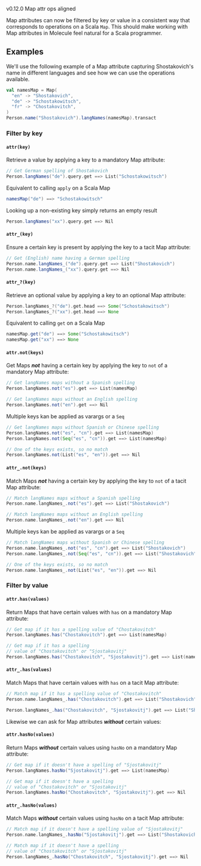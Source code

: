 v0.12.0 Map attr ops aligned

Map attributes can now be filtered by key or value in a consistent way that corresponds to operations on a Scala `Map`. This should make working with Map attributes in Molecule feel natural for a Scala programmer.

## Examples

We'll use the following example of a Map attribute capturing Shostakovich's name in different languages and see how we can use the operations available.

```scala
val namesMap = Map(
  "en" -> "Shostakovich",
  "de" -> "Schostakowitsch",
  "fr" -> "Chostakovitch",
)
Person.name("Shostakovich").langNames(namesMap).transact
```

### Filter by key

#### `attr(key)`

Retrieve a value by applying a key to a mandatory Map attribute:

```scala
// Get German spelling of Shostakovich 
Person.langNames("de").query.get ==> List("Schostakowitsch")
```

Equivalent to calling `apply` on a Scala Map
```scala
namesMap("de") ==> "Schostakowitsch"
```

Looking up a non-existing key simply returns an empty result
```scala
Person.langNames("xx").query.get ==> Nil
```

#### `attr_(key)`

Ensure a certain key is present by applying the key to a tacit Map attribute:

```scala
// Get (English) name having a German spelling 
Person.name.langNames_("de").query.get ==> List("Shostakovich") 
Person.name.langNames_("xx").query.get ==> Nil
```

#### `attr_?(key)`

Retrieve an optional value by applying a key to an optional Map attribute:

```scala
Person.langNames_?("de").get.head ==> Some("Schostakowitsch")
Person.langNames_?("xx").get.head ==> None
```

Equivalent to calling `get` on a Scala Map
```scala
namesMap.get("de") ==> Some("Schostakowitsch")
namesMap.get("xx") ==> None
```

#### `attr.not(keys)`

Get Maps **_not_** having a certain key by applying the key to `not` of a mandatory Map attribute:

```scala
// Get langNames maps without a Spanish spelling
Person.langNames.not("es").get ==> List(namesMap)

// Get langNames maps without an English spelling
Person.langNames.not("en").get ==> Nil
```

Multiple keys kan be applied as varargs or a `Seq`

```scala
// Get langNames maps without Spanish or Chinese spelling
Person.langNames.not("es", "cn").get ==> List(namesMap)
Person.langNames.not(Seq("es", "cn")).get ==> List(namesMap)

// One of the keys exists, so no match 
Person.langNames.not(List("es", "en")).get ==> Nil
```

#### `attr_.not(keys)`

Match Maps **_not_** having a certain key by applying the key to `not` of a tacit Map attribute:

```scala
// Match langNames maps without a Spanish spelling
Person.name.langNames_.not("es").get ==> List("Shostakovich")

// Match langNames maps without an English spelling
Person.name.langNames_.not("en").get ==> Nil
```

Multiple keys kan be applied as varargs or a `Seq`

```scala
// Match langNames maps without Spanish or Chinese spelling
Person.name.langNames_.not("es", "cn").get ==> List("Shostakovich")
Person.name.langNames_.not(Seq("es", "cn")).get ==> List("Shostakovich")

// One of the keys exists, so no match 
Person.name.langNames_.not(List("es", "en")).get ==> Nil
```

### Filter by value

#### `attr.has(values)`

Return Maps that have certain values with `has` on a mandatory Map attribute:

```scala
// Get map if it has a spelling value of "Chostakovitch"
Person.langNames.has("Chostakovitch").get ==> List(namesMap)

// Get map if it has a spelling 
// value of "Chostakovitch" or "Sjostakovitj"
Person.langNames.has("Chostakovitch", "Sjostakovitj").get ==> List(namesMap)
```


#### `attr_.has(values)`

Match Maps that have certain values with `has` on a tacit Map attribute:

```scala
// Match map if it has a spelling value of "Chostakovitch"
Person.name.langNames_.has("Chostakovitch").get ==> List("Shostakovich")

Person.langNames_.has("Chostakovitch", "Sjostakovitj").get ==> List("Shostakovich")
```

Likewise we can ask for Map attributes **_without_** certain values:

#### `attr.hasNo(values)`

Return Maps **_without_** certain values using `hasNo` on a mandatory Map attribute:

```scala
// Get map if it doesn't have a spelling of "Sjostakovitj"
Person.langNames.hasNo("Sjostakovitj").get ==> List(namesMap)

// Get map if it doesn't have a spelling 
// value of "Chostakovitch" or "Sjostakovitj"
Person.langNames.hasNo("Chostakovitch", "Sjostakovitj").get ==> Nil
```


#### `attr_.hasNo(values)`

Match Maps **_without_** certain values using `hasNo` on a tacit Map attribute:

```scala
// Match map if it doesn't have a spelling value of "Sjostakovitj"
Person.name.langNames_.hasNo("Sjostakovitj").get ==> List("Shostakovich")

// Match map if it doesn't have a spelling 
// value of "Chostakovitch" or "Sjostakovitj"
Person.langNames_.hasNo("Chostakovitch", "Sjostakovitj").get ==> Nil
```
